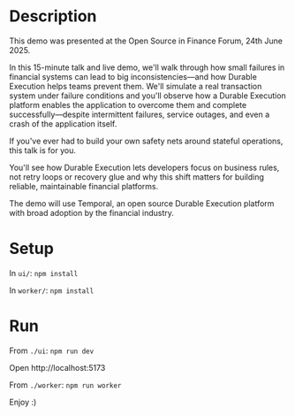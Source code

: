 # Description

This demo was presented at the Open Source in Finance Forum, 24th June 2025.

In this 15-minute talk and live demo, we'll walk through how small failures in financial systems can lead to big inconsistencies—and how Durable Execution helps teams prevent them. We'll simulate a real transaction system under failure conditions and you'll observe how a Durable Execution platform enables the application to overcome them and complete successfully—despite intermittent failures, service outages, and even a crash of the application itself.

If you've ever had to build your own safety nets around stateful operations, this talk is for you.

You'll see how Durable Execution lets developers focus on business rules, not retry loops or recovery glue and why this shift matters for building reliable, maintainable financial platforms.

The demo will use Temporal, an open source Durable Execution platform with broad adoption by the financial industry.

# Setup

In `ui/`: `npm install`

In `worker/`: `npm install`

# Run

From `./ui`: `npm run dev`

Open http://localhost:5173

From `./worker`: `npm run worker`

Enjoy :)
